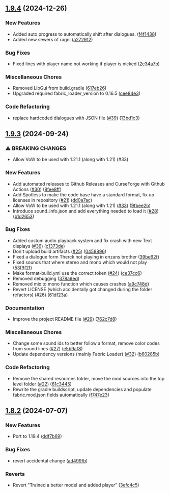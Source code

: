 ## [1.9.4](https://github.com/Team-VoW/WynncraftVoiceProject/compare/v1.9.3...v1.9.4) (2024-12-26)


### New Features

* Added auto progress to automatically shift after dialogues. ([f4f1438](https://github.com/Team-VoW/WynncraftVoiceProject/commit/f4f14387e5e8b54d2d87fff1f94a52346d7973f0))
* Added new sewers of ragni ([a272912](https://github.com/Team-VoW/WynncraftVoiceProject/commit/a2729122485c0cede15739cb6eb1282b982eb24f))


### Bug Fixes

* Fixed lines with player name not working if player is nicked ([2e34a7b](https://github.com/Team-VoW/WynncraftVoiceProject/commit/2e34a7b7bc93013922c7922b1c88ad02bee79300))


### Miscellaneous Chores

* Removed LibGui from build.gradle ([617eb26](https://github.com/Team-VoW/WynncraftVoiceProject/commit/617eb2668fa8bff1fd2fd9dea21173a51a82effa))
* Upgraded required fabric_loader_version to 0.16.5 ([cee84e3](https://github.com/Team-VoW/WynncraftVoiceProject/commit/cee84e3409298a293c47a39be5ec0f5129dc68d4))


### Code Refactoring

* replace hardcoded dialogues with JSON file ([#39](https://github.com/Team-VoW/WynncraftVoiceProject/issues/39)) ([13bd1c3](https://github.com/Team-VoW/WynncraftVoiceProject/commit/13bd1c3227b62e316ada78e85bcd3f1d3a19caeb))

## [1.9.3](https://github.com/Team-VoW/WynncraftVoiceProject/compare/v1.8.2...v1.9.3) (2024-09-24)


### ⚠ BREAKING CHANGES

* Allow VoW to be used with 1.21.1 (along with 1.21) (#33)

### New Features

* Add automated releases to Github Releases and CurseForge with Github Actions ([#30](https://github.com/Team-VoW/WynncraftVoiceProject/issues/30)) ([8fee8ff](https://github.com/Team-VoW/WynncraftVoiceProject/commit/8fee8ffd35df299e708bf042f722b537ef6c485a))
* Add Spotless to make the code base have a standard format, fix up licenses in repository ([#21](https://github.com/Team-VoW/WynncraftVoiceProject/issues/21)) ([dd0a7ac](https://github.com/Team-VoW/WynncraftVoiceProject/commit/dd0a7ac9874dbb806c120bfcf7d7d728da9192df))
* Allow VoW to be used with 1.21.1 (along with 1.21) ([#33](https://github.com/Team-VoW/WynncraftVoiceProject/issues/33)) ([9fbee2b](https://github.com/Team-VoW/WynncraftVoiceProject/commit/9fbee2b0545575b380772b3ab69c7b6fb31e6259))
* Introduce sound_info.json and add everything needed to load it ([#28](https://github.com/Team-VoW/WynncraftVoiceProject/issues/28)) ([b1d2653](https://github.com/Team-VoW/WynncraftVoiceProject/commit/b1d26530b13c12534900643de03e5be6d4af495d))


### Bug Fixes

* Added custom audio playback system and fix crash with new Text displays ([#36](https://github.com/Team-VoW/WynncraftVoiceProject/issues/36)) ([c1373de](https://github.com/Team-VoW/WynncraftVoiceProject/commit/c1373decc39d6fbadce6675b5058a8ed6991b347))
* Don't upload build artifacts ([#25](https://github.com/Team-VoW/WynncraftVoiceProject/issues/25)) ([0458896](https://github.com/Team-VoW/WynncraftVoiceProject/commit/04588964a4160a88849750c5722200aa422c6240))
* Fixed a dialogue form Therck not playing in enzans brother ([39be62f](https://github.com/Team-VoW/WynncraftVoiceProject/commit/39be62f98d0580fc01a6d1050b370a0bb7077011))
* Fixed sounds that where stereo and mono which would not play ([53f9f2f](https://github.com/Team-VoW/WynncraftVoiceProject/commit/53f9f2f6653b8335bf3239fb910da620783177e0))
* Make format-build.yml use the correct token ([#24](https://github.com/Team-VoW/WynncraftVoiceProject/issues/24)) ([ce37cc6](https://github.com/Team-VoW/WynncraftVoiceProject/commit/ce37cc6b23c13f23df2b60dc0fbe876524998610))
* Removed debugging ([378a9ed](https://github.com/Team-VoW/WynncraftVoiceProject/commit/378a9edd1b08f8c8c4c99a3b958923145e15859a))
* Removed mix to mono function which causes crashes ([a9c748d](https://github.com/Team-VoW/WynncraftVoiceProject/commit/a9c748d765fd2b35111b0738fd7e4654ca435bd4))
* Revert LICENSE (which accidentally got changed during the folder refactors) ([#26](https://github.com/Team-VoW/WynncraftVoiceProject/issues/26)) ([61df23a](https://github.com/Team-VoW/WynncraftVoiceProject/commit/61df23a269fa9731ed0cb6dbcf59b1136fb1370c))


### Documentation

* Improve the project README file ([#29](https://github.com/Team-VoW/WynncraftVoiceProject/issues/29)) ([762c7d8](https://github.com/Team-VoW/WynncraftVoiceProject/commit/762c7d8ae1f30212781df76821d47cb2d220c325))


### Miscellaneous Chores

* Change some sound ids to better follow a format, remove color codes from sound lines ([#27](https://github.com/Team-VoW/WynncraftVoiceProject/issues/27)) ([e5b9af8](https://github.com/Team-VoW/WynncraftVoiceProject/commit/e5b9af8f71f9fd44fe1868208092a1b1b8c392a8))
* Update dependency versions (mainly Fabric Loader) ([#32](https://github.com/Team-VoW/WynncraftVoiceProject/issues/32)) ([b60285b](https://github.com/Team-VoW/WynncraftVoiceProject/commit/b60285b1fc332af3618b54b8d8fe1ab7461fa13c))


### Code Refactoring

* Remove the shared resources folder, move the mod sources into the top level folder ([#22](https://github.com/Team-VoW/WynncraftVoiceProject/issues/22)) ([61c3445](https://github.com/Team-VoW/WynncraftVoiceProject/commit/61c344574335cf7217baba1630e5444f2d2947c8))
* Rewrite the gradle buildscript, update dependencies and populate fabric.mod.json fields automatically ([f747e23](https://github.com/Team-VoW/WynncraftVoiceProject/commit/f747e23784f4a67facbea3c85415b536ea9038a5))

## [1.8.2](https://github.com/Team-VoW/WynncraftVoiceProject/compare/ddf7b698b6dd33b458e11a3a50bda34bfa40c765...v1.8.2) (2024-07-07)


### New Features

* Port to 1.19.4 ([ddf7b69](https://github.com/Team-VoW/WynncraftVoiceProject/commit/ddf7b698b6dd33b458e11a3a50bda34bfa40c765))


### Bug Fixes

* revert accidental change ([ad499fb](https://github.com/Team-VoW/WynncraftVoiceProject/commit/ad499fb2efe80e336d2e466f04088b316ff0fc50))


### Reverts

* Revert "Trained a better model and added player" ([3efc4c5](https://github.com/Team-VoW/WynncraftVoiceProject/commit/3efc4c57f38b08d7e9ad8cd05fab9c88b1b3807e))

